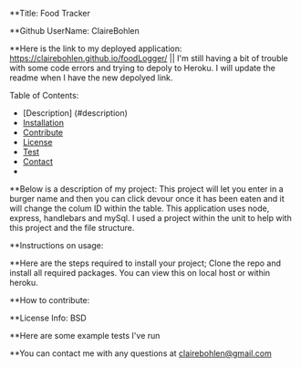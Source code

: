 
**Title: Food Tracker

**Github UserName: ClaireBohlen

**Here is the link to my deployed application: https://clairebohlen.github.io/foodLogger/ || I'm still having a bit of trouble with some code errors and trying to depoly to Heroku. I will update the readme when I have the new depolyed link.

Table of Contents: 
* [Description] (#description)
* [Installation](#install)
* [Contribute](#guidlines)
* [License](#license)
* [Test](#test)
* [Contact](#contact)
* 

**Below is a description of my project: This project will let you enter in a burger name and then you can click devour once it has been eaten and it will change the colum ID within the table. This application uses node, express, handlebars and mySql. I used a project within the unit to help with this project and the file structure.

**Instructions on usage: 

**Here are the steps required to install your project; Clone the repo and install all required packages. You can view this on local host or within heroku.

**How to contribute: 
       
**License Info: BSD
        
**Here are some example tests I've run 
        
**You can contact me with any questions at clairebohlen@gmail.com